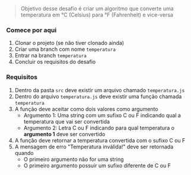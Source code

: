 > Objetivo desse desafio é criar um algoritmo que converte uma temperatura em °C (Celsius) para °F (Fahrenheit) e vice-versa

### Comece por aqui
1. Clonar o projeto (se não tiver clonado ainda)
2. Criar uma branch com nome `temperatura`
3. Entrar na branch `temperatura`
4. Concluir os requisitos do desafio

### Requisitos
1. Dentro da pasta `src` deve existir um arquivo chamado `temperatura.js`
2. Dentro do arquivo `temperatura.js` deve existir uma função chamada `temperatura`
3. A função deve aceitar como dois valores como argumento
    - Argumento 1: Uma string com um sufixo C ou F indicando qual a temperatura que vai ser convertida
    - Argumento 2: Letra C ou F indicando para qual temperatura o **argumento 1** deve ser convertido
4. A função deve retornar a temperatura convertida com o sufixo C ou F 
1. A mensagem de erro "Temperatura inválida!" deve ser retornada quando
    - O primeiro argumento não for uma string  
    - O primeiro argumento possuir um sufixo diferente de C ou F
  